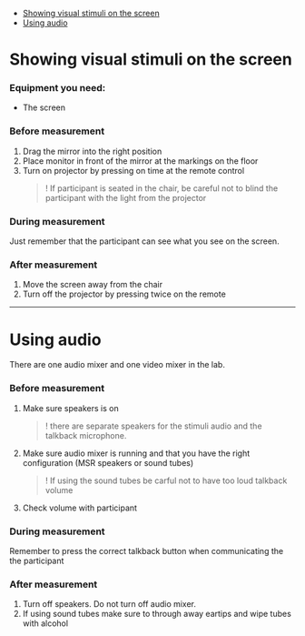 * [Showing visual stimuli on the screen](#showing-visual-stimuli-on-the-screen)
* [Using audio](#using-audio)


# Showing visual stimuli on the screen

### Equipment you need:
- The screen

### Before measurement
1. Drag the mirror into the right position
2. Place monitor in front of the mirror at the markings on the floor
3. Turn on projector by pressing on time at the remote control
    > ! If participant is seated in the chair, be careful not to blind the participant with the light from the projector

### During measurement
Just remember that the participant can see what you see on the screen.

### After measurement
1. Move the screen away from the chair
2. Turn off the projector by pressing twice on the remote
---
# Using audio

There are one audio mixer and one video mixer in the lab.



### Before measurement
1. Make sure speakers is on
   > ! there are separate speakers for the stimuli audio and the talkback microphone.
2. Make sure audio mixer is running and that you have the right configuration (MSR speakers or sound tubes)
   > ! If using the sound tubes be carful not to have too loud talkback volume
3. Check volume with participant

### During measurement
Remember to press the correct talkback button when communicating the the participant

### After measurement
1. Turn off speakers. Do not turn off audio mixer.
2. If using sound tubes make sure to through away eartips and wipe tubes with alcohol